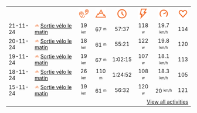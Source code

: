 <table>
    <tr>
        <th></th>
        <th></th>
        <th align="center"><img src="https://raw.githubusercontent.com/robiningelbrecht/strava-activities/master/public/distance.svg" width="30" alt="distance" title="distance"/></th>
        <th align="center"><img src="https://raw.githubusercontent.com/robiningelbrecht/strava-activities/master/public/elevation.svg" width="30" alt="elevation" title="elevation"/></th>
        <th align="center"><img src="https://raw.githubusercontent.com/robiningelbrecht/strava-activities/master/public/time.svg" width="30" alt="time" title="time"/></th>
        <th align="center"><img src="https://raw.githubusercontent.com/robiningelbrecht/strava-activities/master/public/average-watt.svg" width="30" alt="average watts" title="average watts"/></th>
        <th align="center"><img src="https://raw.githubusercontent.com/robiningelbrecht/strava-activities/master/public/average-speed.svg" width="30" alt="average speed" title="average speed"/></th>
        <th align="center"><img src="https://raw.githubusercontent.com/robiningelbrecht/strava-activities/master/public/heart-rate.svg" width="30" alt="average heart rate" title="average heart rate"/></th>
    </tr>
            <tr>
            <td>21-11-24</td>
            <td>
                <img src="https://raw.githubusercontent.com/robiningelbrecht/strava-activities/master/public/activity-ride.svg" width="12" alt="Sortie vélo le matin" title="Sortie vélo le matin"/>
<a href="https://www.strava.com/activities/12953141685" title="Kcal: 482 | Gear: None ">Sortie vélo le matin</a>
            </td>
            <td align="center">19 <sup><sub>km</sub></sup></td>
            <td align="center">67 <sup><sub>m</sub></sup></td>
            <td align="center">57:37</td>
            <td align="center">118 <sup><sub>w</sub></sup></td>
            <td align="center">19.7 <sup><sub>km/h</sub></sup></td>
            <td align="center">114</td>
        </tr>
            <tr>
            <td>20-11-24</td>
            <td>
                <img src="https://raw.githubusercontent.com/robiningelbrecht/strava-activities/master/public/activity-ride.svg" width="12" alt="Sortie vélo le matin" title="Sortie vélo le matin"/>
<a href="https://www.strava.com/activities/12944745265" title="Kcal: 531 | Gear: None ">Sortie vélo le matin</a>
            </td>
            <td align="center">18 <sup><sub>km</sub></sup></td>
            <td align="center">61 <sup><sub>m</sub></sup></td>
            <td align="center">55:21</td>
            <td align="center">122 <sup><sub>w</sub></sup></td>
            <td align="center">19.8 <sup><sub>km/h</sub></sup></td>
            <td align="center">120</td>
        </tr>
            <tr>
            <td>19-11-24</td>
            <td>
                <img src="https://raw.githubusercontent.com/robiningelbrecht/strava-activities/master/public/activity-ride.svg" width="12" alt="Sortie vélo le matin" title="Sortie vélo le matin"/>
<a href="https://www.strava.com/activities/12938324883" title="Kcal: 501 | Gear: None ">Sortie vélo le matin</a>
            </td>
            <td align="center">19 <sup><sub>km</sub></sup></td>
            <td align="center">67 <sup><sub>m</sub></sup></td>
            <td align="center">1:02:15</td>
            <td align="center">107 <sup><sub>w</sub></sup></td>
            <td align="center">18.1 <sup><sub>km/h</sub></sup></td>
            <td align="center">113</td>
        </tr>
            <tr>
            <td>18-11-24</td>
            <td>
                <img src="https://raw.githubusercontent.com/robiningelbrecht/strava-activities/master/public/activity-ride.svg" width="12" alt="Sortie vélo le matin" title="Sortie vélo le matin"/>
<a href="https://www.strava.com/activities/12930911712" title="Kcal: 603 | Gear: None ">Sortie vélo le matin</a>
            </td>
            <td align="center">26 <sup><sub>km</sub></sup></td>
            <td align="center">110 <sup><sub>m</sub></sup></td>
            <td align="center">1:24:52</td>
            <td align="center">108 <sup><sub>w</sub></sup></td>
            <td align="center">18.3 <sup><sub>km/h</sub></sup></td>
            <td align="center">105</td>
        </tr>
            <tr>
            <td>15-11-24</td>
            <td>
                <img src="https://raw.githubusercontent.com/robiningelbrecht/strava-activities/master/public/activity-ride.svg" width="12" alt="Sortie vélo le matin" title="Sortie vélo le matin"/>
<a href="https://www.strava.com/activities/12907714186" title="Kcal: 551 | Gear: None ">Sortie vélo le matin</a>
            </td>
            <td align="center">19 <sup><sub>km</sub></sup></td>
            <td align="center">61 <sup><sub>m</sub></sup></td>
            <td align="center">56:32</td>
            <td align="center">120 <sup><sub>w</sub></sup></td>
            <td align="center">20 <sup><sub>km/h</sub></sup></td>
            <td align="center">121</td>
        </tr>
                <tr>
            <td colspan="8" align="right"><a href="https://github.com/robiningelbrecht/strava-activities#activities">View all activities</a></td>
        </tr>
    </table>
